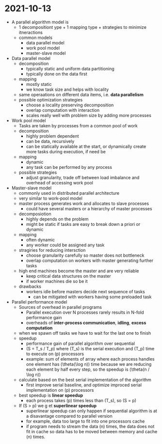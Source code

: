 # 2021-10-13


* A parallel algorithm model is
  * 1 decompositiont ype + 1 mapping type + strategies to minimize itneractions
  * common models
    * data parallel model
    * work pool model
    * master-slave model
* Data parallel model
  * decomposition
    * typically static and uniform data partitioning
    * typically done on the data first
  * mapping
    * mostly static
    * we know task size and helps with locality
  * same operaations on different data items, i.e. **data parallelism**
  * possible optimization strategies
    * choose a locality preserving decomposition
    * overlap computation with interaction
    * scales really well with problem size by adding more processes
* Work pool model
  * Tasks are taken by processes from a common pool of work
  * decomposition
    * highly problem dependent
    * can be data, recursively
    * can be statically available at the start, or dynamically create more tasks during execution, if need be
  * mapping
    * dynamic
    * any task can be performed by any process
  * possible strategies
    * adjust granularity, trade off between load imbalance and overhead of accessing work pool
* Master-slave model
  * commonly used in distributed parallel architecture
  * very similar to work-pool model
  * master process generates work and allocates to slave processes
    * could have several masters or a hierarchy of master processes
  * decomposiotion
    * highly depends on the problem
    * might be static if tasks are easy to break down a priori or dynamic
  * mapping
    * often dynamic
    * any worker could be assigned any task
  * stragiries for reducing intersction
    * choose granularity carefully so master does not bottleneck
    * overlap computation on workers with master generating further tasks
  * high end machines become the master and are very reliable
    * keep critical data structures on the master 
    * if worker machines die so be it
  * drawbacks
    * workers idle before masters decide next sequence of tasks
      * can be mitigated with workers having some preloaded task
* Parallel performance model
  * Sources of overhead in parallel programs
    * Parallel execution over N processes rarely results in N-fold performance gain
    * overheads of **inter-process communication**, **idling**, **excess computation**
  * when we spawn off tasks we have to wait for the last one to finish
  * speedup
    * performance gain of parallel algorithm over sequential
    * \(S = T_s / T_p\) where \(T_s\) is the serial execution and \(T_p\) time to execute on \(p\) processors
    * example: sum of elements of array where each process handles one element has \(\theta(\log n)\) time because we are reducing each element by half every step, so the speedup is \(\theta(n / \log n)\)
  * calculate based on the best serial implementation of the algorithm
    * first improve serial baseline, and optimize improced serial implementation on \(p\) processors
  * best speedup is **linear speedup**
    * each process takes \(p\) times less than \(T_s\), so \(S = p\)
  * If \(S > p\) we g et **superlinear speedup**
    * superlinear speedup can only happen if sequential algorithm is at a disavantage compared to parallel version
    * for example, data too large to fit into one processors cache
    * if program needs to stream the data \(n\) times, the data does not fit in cache so data has to be moved between memory and cache \(n\) times.